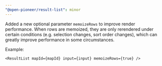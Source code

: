 ```yaml
---
"@open-pioneer/result-list": minor
---
```


Added a new optional parameter `memoizeRows` to improve render performance.
When rows are memoized, they are only rerendered under certain conditions (e.g. selection changes, sort order changes), which can
greatly improve performance in some circumstances.

Example:

```tsx
<ResultList mapId={mapId} input={input} memoizeRows={true} />
```
